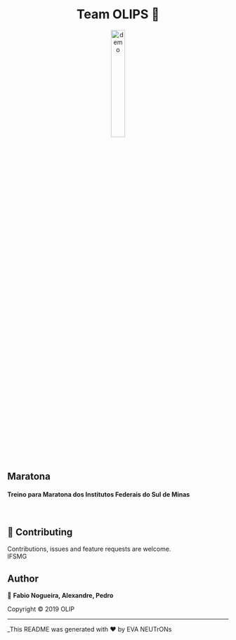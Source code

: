 <h1 align="center">Team OLIPS 👋</h1>


<p align="center">
  <img width="25%" align="center" src="https://portal.pcs.ifsuldeminas.edu.br//templates/padraogoverno01/images/logoif.png" alt="demo"/>
</p>

##  Maratona
<h4>Treino para Maratona dos Institutos Federais do Sul de Minas</h4><br>

## 🤝 Contributing

Contributions, issues and feature requests are welcome.<br />
IFSMG<br />

## Author

👤 **Fabio Nogueira, Alexandre, Pedro**



Copyright © 2019 OLIP<br />


---

_This README was generated with ❤️ by EVA NEUTrONs
